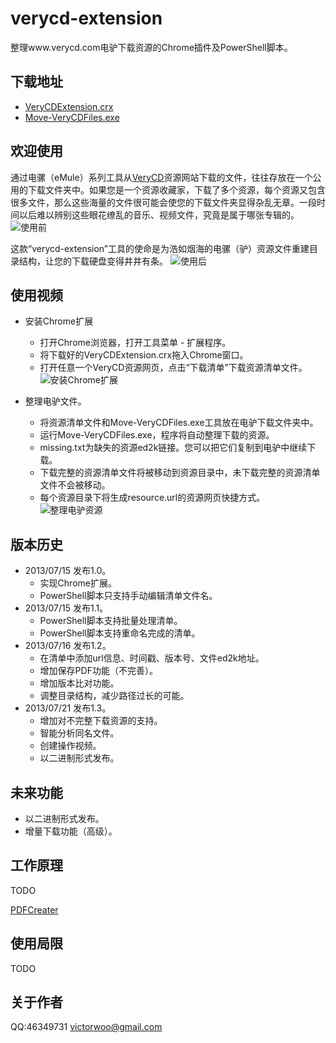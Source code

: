 verycd-extension
================

整理www.verycd.com电驴下载资源的Chrome插件及PowerShell脚本。

下载地址
--------
* [VeryCDExtension.crx](https://github.com/victorwoo/verycd-extension/raw/master/release/1.3/VeryCDExtension.crx "VeryCDExtension.crx")
* [Move-VeryCDFiles.exe](https://github.com/victorwoo/verycd-extension/raw/master/release/1.3/Move-VeryCDFiles.exe "Move-VeryCDFiles.exe")

欢迎使用
--------
通过电骡（eMule）系列工具从[VeryCD](http://www.verycd.com "VeryCD")资源网站下载的文件，往往存放在一个公用的下载文件夹中。如果您是一个资源收藏家，下载了多个资源，每个资源又包含很多文件，那么这些海量的文件很可能会使您的下载文件夹显得杂乱无章。一段时间以后难以辨别这些眼花缭乱的音乐、视频文件，究竟是属于哪张专辑的。
![使用前](http://i.imgur.com/hdkFZfJ.png)

这款“verycd-extension”工具的使命是为浩如烟海的电骡（驴）资源文件重建目录结构，让您的下载硬盘变得井井有条。
![使用后](http://i.imgur.com/Wokb6Ep.png)

使用视频
--------
* 安装Chrome扩展
	* 打开Chrome浏览器，打开工具菜单 - 扩展程序。
	* 将下载好的VeryCDExtension.crx拖入Chrome窗口。
	* 打开任意一个VeryCD资源网页，点击“下载清单”下载资源清单文件。
	![安装Chrome扩展](http://i.imgur.com/yE0Xmav.gif)

* 整理电驴文件。
	* 将资源清单文件和Move-VeryCDFiles.exe工具放在电驴下载文件夹中。
	* 运行Move-VeryCDFiles.exe，程序将自动整理下载的资源。
	* missing.txt为缺失的资源ed2k链接。您可以把它们复制到电驴中继续下载。
	* 下载完整的资源清单文件将被移动到资源目录中，未下载完整的资源清单文件不会被移动。
	* 每个资源目录下将生成resource.url的资源网页快捷方式。
	![整理电驴资源](http://i.imgur.com/7gSIjT3.gif)

版本历史
--------
* 2013/07/15 发布1.0。
	* 实现Chrome扩展。
	* PowerShell脚本只支持手动编辑清单文件名。
* 2013/07/15 发布1.1。
	* PowerShell脚本支持批量处理清单。
	* PowerShell脚本支持重命名完成的清单。
* 2013/07/16 发布1.2。
	* 在清单中添加url信息、时间戳、版本号、文件ed2k地址。
	* 增加保存PDF功能（不完善）。
	* 增加版本比对功能。
	* 调整目录结构，减少路径过长的可能。
* 2013/07/21 发布1.3。
	* 增加对不完整下载资源的支持。
	* 智能分析同名文件。
	* 创建操作视频。
	* 以二进制形式发布。

未来功能
--------
* 以二进制形式发布。
* 增量下载功能（高级）。

工作原理
--------
TODO

[PDFCreater](http://download.pdfforge.org/download/pdfcreator "PDFCreater")

使用局限
--------
TODO

关于作者
--------
QQ:46349731
[victorwoo@gmail.com](mailto:victorwoo@gmail.com "电子邮件")